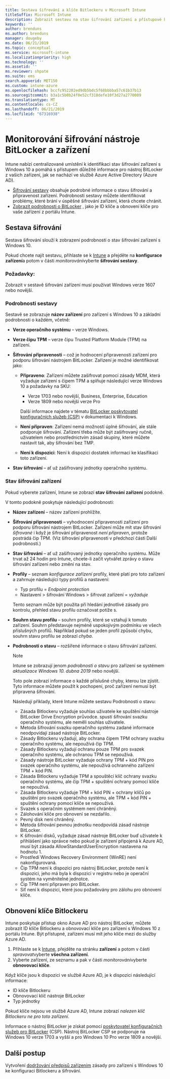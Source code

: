 ```yaml
---
title: Sestava šifrování a klíče Bitlockeru v Microsoft Intune
titleSuffix: Microsoft Intune
description: Zobrazit sestavu na stav šifrování zařízení a přístupové klíče pro obnovení Bitlockeru z v rámci portálu Microsoft Intune.
keywords: ''
author: brenduns
ms.author: brenduns
manager: dougeby
ms.date: 06/21/2019
ms.topic: conceptual
ms.service: microsoft-intune
ms.localizationpriority: high
ms.technology: ''
ms.assetid: ''
ms.reviewer: shpate
ms.suite: ems
search.appverid: MET150
ms.custom: intune-azure
ms.openlocfilehash: bccfc952202ed9db5bdc5f68bbbba57c61b37b13
ms.sourcegitcommit: b3a1c5b0b24f0e52cf318defe10f3d27a2770009
ms.translationtype: MT
ms.contentlocale: cs-CZ
ms.lasthandoff: 06/21/2019
ms.locfileid: "67316938"
---
```

# <a name="monitor-bitlocker-and-device-encryption"></a>Monitorování šifrování nástroje BitLocker a zařízení  
Intune nabízí centralizované umístění k identifikaci stav šifrování zařízení s Windows 10 a pomáhá s přístupem důležité informace pro nástroj BitLocker z vašich zařízení, jak se nachází ve službě Azure Active Directory (Azure AD).  

- [Šifrování sestavy](#encryption-report) obsahuje podrobné informace o stavu šifrování a připravenost zařízení. Podrobnosti sestavy můžete identifikovat problémy, které brání v úspěšné šifrování zařízení, která chcete chránit.  
- [Zobrazit podrobnosti o BitLocker](#bitlocker-recovery-keys) , jako je ID klíče a obnovení klíče pro vaše zařízení z portálu Intune.  

## <a name="encryption-report"></a>Sestava šifrování
Sestava šifrování slouží k zobrazení podrobností o stav šifrování zařízení s Windows 10.  

Pokud chcete najít sestavu, přihlaste se k [Intune](https://aka.ms/intuneportal) a přejděte na **konfigurace zařízení**a potom v části *monitorování*vyberte **šifrování sestavy**.  

### <a name="prerequisites"></a>Požadavky:
Zobrazit v sestavě šifrování zařízení musí používat Windows verze 1607 nebo novější.  

### <a name="report-details"></a>Podrobnosti sestavy
Sestavě se zobrazuje **název zařízení** pro zařízení s Windows 10 a základní podrobnosti o každém, včetně:  
- **Verze operačního systému** – verze Windows.  
- **Verze čipu TPM** – verze čipu Trusted Platform Module (TPM) na zařízení.  
- **Šifrování připravenosti** – což je hodnocení připravenosti zařízení pro podporu šifrování nástrojem BitLocker. Zařízení je možné identifikovat jako:
  - **Připraveno**: Zařízení můžete zašifrovat pomocí zásady MDM, která vyžaduje zařízení s čipem TPM a splňuje následující verze Windows 10 a požadavky na SKU:
    - Verze 1703 nebo novější, Business, Enterprise, Education
    - Verze 1809 nebo novější verze Pro  
  
    Další informace najdete v tématu [BitLocker poskytovatel konfiguračních služeb (CSP)](https://docs.microsoft.com/windows/client-management/mdm/bitlocker-csp) v dokumentaci k Windows.  

  - **Není připraven**: Zařízení nemá možností úplné šifrování, ale stále podporuje šifrování. Zařízení třeba může být zašifrovaný ručně, uživatelem nebo prostřednictvím zásad skupiny, které můžete nastavit tak, aby šifrování bez TMP.
  - **Není k dispozici**: Není k dispozici dostatek informací ke klasifikaci toto zařízení.  

- **Stav šifrování** – ať už zašifrovaný jednotky operačního systému. 


### <a name="device-encryption-status"></a>Stav šifrování zařízení
Pokud vyberete zařízení, Intune se zobrazí **stav šifrování zařízení** podokně.

V tomto podokně poskytuje následující podrobnosti:  
- **Název zařízení** – název zařízení prohlížíte.  
- **Šifrování připravenosti** – vyhodnocení připravenosti zařízení pro podporu šifrování nástrojem BitLocker. Zařízení může mít stav šifrování *šifrované* i když je šifrování připravenost *není připraven*, protože postrádá čip TPM. (Viz šifrování připravenosti v předchozí části Další podrobnosti.)
- **Stav šifrování** – ať už zašifrovaný jednotky operačního systému. Může trvat až 24 hodin pro Intune, chcete-li začít vytvářet zprávy o stavu šifrování zařízení nebo změní na stav.  
- **Profily** – seznam *konfigurace zařízení* profily, které platí pro toto zařízení a zahrnuje následující typy profilů a nastavení:  
  - Typ profilu = *Endpoint protection*  
  - Nastavení > šifrování Windows > šifrovat zařízení = *vyžaduje*  

  Tento seznam může být použita při hledání jednotlivé zásady pro kontrolu, přehled stavu profilu označovat potíže s.  

- **Souhrn stavu profilu** – souhrn profily, které se vztahují k tomuto zařízení. Souhrn představuje nejméně uspokojivým podmínku ve všech příslušných profilů. Například pokud se jeden profil způsobí chybu, souhrn stavu profilu se zobrazí *chyba*.  
- **Podrobnosti o stavu** – rozšířené informace o stavu šifrování zařízení. 
  > [!NOTE]  
  > Intune se zobrazují jenom *podrobnosti o stavu* pro zařízení se systémem *aktualizace Windows 10. dubna 2019* nebo novější.
  
  Toto pole zobrazí informace o každé příslušné chyby, kterou lze zjistit. Tyto informace můžete použít k pochopení, proč zařízení nemusí být připravena šifrování.  

  Následují příklady, které Intune můžete sestavu Podrobnosti o stavu:  

   - Zásada Bitlockeru vyžaduje souhlas uživatele ke spuštění nástroje BitLocker Drive Encryption průvodce. spustí šifrování svazku operačního systému, ale neměli souhlas uživatele.  
   - Metoda šifrování svazku operačního systému zadané informace neodpovídají zásad nástroje BitLocker.  
   - Zásady Bitlockeru vyžadují, aby ochrana čipem TPM ochrany svazku operačního systému, ale nepoužívá čip TPM.  
   - Zásady Bitlockeru vyžadují ochranu pouze TPM pro svazek operačního systému, ale ochranou TPM se nepoužívá.  
   - Zásady nástroje BitLocker vyžaduje ochrany TPM + kód PIN pro svazek operačního systému, ale nepoužívá ochranného zařízení TPM + kód PIN.  
   - Zásada Bitlockeru vyžaduje TPM a spouštěcí klíč ochrany svazku operačního systému, ale čip TPM + spuštění ochrany pomocí klíče se nepoužívá.  
   - Zásada Bitlockeru vyžaduje TPM + kód PIN + ochrany klíčů po spuštění pro svazek operačního systému, ale TPM + kód PIN + spuštění ochrany pomocí klíče se nepoužívá.  
   - Svazek s operačním systémem není chráněný.  
   - Zálohování klíče pro obnovení se nezdařilo.  
   - Pevný disk není chráněný.  
   - Metoda šifrování pevnou jednotku neodpovídá zásad nástroje BitLocker.  
   - K šifrování disků, vyžaduje zásad nástroje BitLocker buď uživatele k přihlášení jako správce nebo pokud je zařízení připojená k Azure AD, musí být zásada AllowStandardUserEncryption nastavena na hodnotu 1.  
   - Prostředí Windows Recovery Environment (WinRE) není nakonfigurovaná.  
   - Čip TPM není k dispozici pro nástroj BitLocker, protože není k dispozici, jeho má byla k dispozici v registru nebo je operační systém na vyměnitelné jednotce.  
   - Čip TPM není připraven pro BitLocker.  
   - Síť není k dispozici, které jsou požadovány pro zálohu pro obnovení klíče.  

## <a name="bitlocker-recovery-keys"></a>Obnovení klíče Bitlockeru
Intune poskytuje přístup okno Azure AD pro nástroj BitLocker, můžete zobrazit ID klíče Bitlockeru a obnovovací klíče pro zařízení s Windows 10 z portálu Intune.  Být přístupné, zařízení musí mít jeho klíče mezi do služby Azure AD. 
1. Přihlaste se k [Intune](https://go.microsoft.com/fwlink/?linkid=2090973), přejděte na stránku **zařízení** a potom v části *spravovat*vyberte **všechna zařízení**.
2. Vyberte zařízení, ze seznamu a pak v části *monitorování*vyberte **obnovovací klíče**.  
  
Když klíče jsou k dispozici ve službě Azure AD, je k dispozici následující informace:
- ID klíče Bitlockeru
- Obnovovací klíč nástroje BitLocker
- Typ jednotky  

Pokud klíče nejsou ve službě Azure AD, Intune zobrazí *nalezen klíč Bitlockeru ne pro toto zařízení*.  

Informace o nástroj BitLocker je získat pomocí [poskytovatel konfiguračních služeb pro BitLocker](https://docs.microsoft.com/windows/client-management/mdm/bitlocker-csp) (CSP). Nástroj BitLocker CSP se podporuje na Windows 10 verze 1703 a vyšší a pro Windows 10 Pro verze 1809 a novější. 

## <a name="next-steps"></a>Další postup
Vytvoření [dodržování předpisů zařízením](compliance-policy-create-windows.md) zásady pro zařízení s Windows 10 ke konfiguraci Bitlockeru a šifrování.
